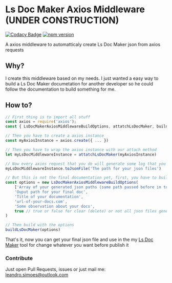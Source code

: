 # Ls Doc Maker Axios Middleware (UNDER CONSTRUCTION)

[![Codacy Badge](https://api.codacy.com/project/badge/Grade/cadc1cc0e7724c49bc1795ab9b5b162d)](https://app.codacy.com/app/leandrosimoes/ls-doc-maker-axios-middleware?utm_source=github.com&utm_medium=referral&utm_content=leandrosimoes/ls-doc-maker-axios-middleware&utm_campaign=Badge_Grade_Dashboard)
[![npm version](https://badge.fury.io/js/ls-doc-maker-axios-middleware.svg)](https://badge.fury.io/js/ls-doc-maker-axios-middleware)

A axios middleware to automatticaly create Ls Doc Maker json from axios requests

## Why?

I create this middleware based on my needs. I just wanted a easy way to build a Ls Doc Maker documetation for another developer so he could follow the documentation to build something for me.

## How to?

```javascript
// First thing is to import all stuff
const axios = require('axios');
const { LsDocMakerAxiosMiddlewareBuildOptions, attatchLsDocMaker, buildLsDocMaker } = require('ls-doc-maker-axios-middleware')

// Then you have to create a axios instance
const myAxiosInstance = axios.create({ ... })

// Then you have to wrap the axios instance with our attach method
let myLsDocMiddlewareInstance = attatchLsDocMaker(myAxiosInstance)

// Now every axios request that you do will generate some log that you will have to save it to json files like that
myLsDocMiddlewareInstance.toJsonFile('The path for your json files')

// But this is not the final documentation yet, first, you have to build the docs like this
const options = new LsDocMakerAxiosMiddlewareBuildOptions(
    ['Array of your generated json paths (same path passed before in toJsonFile method)'],
    'Ouput path for your final doc',
    'Title of your documentation',
    'url-of-your-docs.com',
    'Some observation about your docs',
    true // true or false for clear (delete) or not all json files generated with toJsonFile method after build the final doc
)

// Then build with the options
buildLsDocMaker(options)
```

That's it, now you can get your final json file and use in the my [Ls Doc Maker](https://github.com/leandrosimoes/ls-doc-maker) tool for change whatever you want before publish it

### Contribute

Just open Pull Requests, issues or just mail me: [leandro.simoes@outlook.com](mailto:leandro.simoes@outlook.com)
